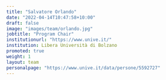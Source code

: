```yaml
---
title: "Salvatore Orlando"
date: "2022-04-14T10:47:58+10:00"
draft: false
image: "images/team/orlando.jpg"
jobtitle: "Program Chair"
institutionurl: "https://www.unive.it/"
institution: Libera Università di Bolzano
promoted: true
weight: 1
layout: team
personalpage: "https://www.unive.it/data/persone/5592727"
---
```

